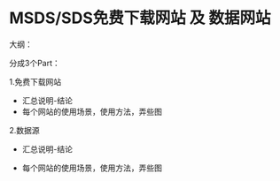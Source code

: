 # MSDS/SDS免费下载网站 及 数据网站

大纲：

分成3个Part：

1.免费下载网站

* 汇总说明-结论
* 每个网站的使用场景，使用方法，弄些图

2.数据源

* 汇总说明-结论

* 每个网站的使用场景，使用方法，弄些图



